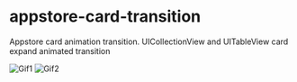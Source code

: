 # appstore-card-transition
Appstore card animation transition. UICollectionView and UITableView card expand animated transition

![Gif1](gif/example1.gif)
![Gif2](gif/example2.gif)
